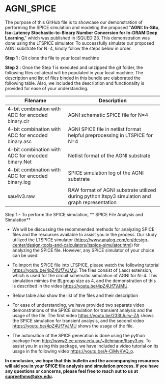 # AGNI_SPICE

The purpose of this GitHub file is to showcase our demonstration of performing the SPICE simulation and modeling the proposed "**AGNI: In-Situ, Iso-Latency Stochastic-to-Binary Number Conversion for In-DRAM Deep Learning**," which was published in ISQUED'23. This demonstration was done using the LTSPICE simulator. To successfully simulate our proposed AGNI substrate for N=4, kindly follow the steps below in order.

**Step 1** : Git clone the file to your local machine

**Step 2** : Once the Step 1 is executed and unzipped the git folder, the following files collateral will be populated in your local machine. The description and list of files binded in this bundle are elaborated the following table. Also, we included the description and functionality is provided for ease of your understanding.


| **Filename**  | **Description** |
| ------------- | ------------- |
| 4-bit combination with ADC for encoded binary.cir  | AGNI schematic SPICE file for N=4  |
| 4-bit combination with ADC for encoded binary.asc  | AGNI SPICE file in netlist format helpful preprocessing in LTSPICE for N=4|
|4-bit combination with ADC for encoded binary.Net| Netlist format of the AGNI substrate |
|4-bit combination with ADC for encoded binary.log|SPICE simulation log of the AGNI substrate |
|sau4v3.raw|RAW format of AGNI substrate utilized during python ltspy3 simulation and graph representation 

Step 1:- To perform the SPICE simulation, 
** SPICE File Analysis and Simulation**


* We will be discussing the recommended methods for analyzing SPICE files and the resources available to assist you in the process. Our study utilized the LTSPICE simulator (https://www.analog.com/en/design-center/design-tools-and-calculators/ltspice-simulator.html) for analyzing the SPICE file. However, any SPICE simulator of your choice can be used.

* To import the SPICE file into LTSPICE, please watch the following tutorial https://youtu.be/4pZ4Uf7VJMU. The files consist of (.asc) extension, which is used for the circuit schematic simulation of AGNI for N=4. This simulation mimics the BLgroup size as 4, and the demonstration of this is described in the video https://youtu.be/4pZ4Uf7VJMU.
* Below table also show the list of the files and their description





* For ease of understanding, we have provided two separate video demonstrations of the SPICE simulation for transient analysis and the usage of the file. The first video https://youtu.be/233tJurw-ZA shows the SPICE simulation for transient analysis, and the second video  https://youtu.be/4pZ4Uf7VJMU  shows the usage of the file.

* The automation of the SPICE generation is done using the python package from http://www2.ee.unsw.edu.au/~tlehmann/ltspy3.py. To assist you in using this package, we have included a video tutorial on its usage in the following video https://youtu.be/A-CiMvKVQ_o.

**In conclusion, we hope that this bulletin and the accompanying resources will aid you in your SPICE file analysis and simulation process. If you have any questions or concerns, please feel free to reach out to us at supreethms@uky.edu.**

